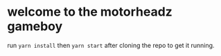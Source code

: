 # welcome to the motorheadz gameboy

run `yarn install` then `yarn start` after cloning the repo to get it running.
